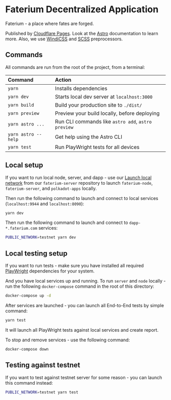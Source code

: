# Faterium Decentralized Application

Faterium - a place where fates are forged.

Published by [Cloudflare Pages](https://pages.cloudflare.com/). Look at the [Astro](https://astro.build) documentation to learn more. Also, we use [WindiCSS](https://windicss.org/) and [SCSS](https://sass-lang.com/) preprocessors.

## Commands

All commands are run from the root of the project, from a terminal:

| Command				| Action											 |
| :--------------------- | :------------------------------------------------- |
| `yarn`			| Installs dependencies							  |
| `yarn dev`		  | Starts local dev server at `localhost:3000` |
| `yarn build`		| Build your production site to `./dist/`			|
| `yarn preview`	  | Preview your build locally, before deploying	   |
| `yarn astro ...`	| Run CLI commands like `astro add`, `astro preview` |
| `yarn astro --help` | Get help using the Astro CLI					   |
| `yarn test` 		| Run PlayWright tests for all devices				   |

## Local setup

If you want to run local node, server, and dapp - use our [Launch local network](https://github.com/faterium/faterium-server#docker-and-local-network) from our `faterium-server` repository to launch `faterium-node`, `faterium-server`, and `polkadot-apps` locally.

Then run the following command to launch and connect to local services (`localhost:9944` and `localhost:8090`):

```sh
yarn dev
```

Then run the following command to launch and connect to `dapp-*.faterium.com` services:

```sh
PUBLIC_NETWORK=testnet yarn dev
```

## Local testing setup

If you want to run tests - make sure you have installed all required [PlayWright](https://playwright.dev/docs/intro) dependencies for your system.

And you have local services up and running. To run `server` and `node` locally - run the following `docker-compose` command in the root of this directory:

```sh
docker-compose up -d
```

After services are launched - you can launch all End-to-End tests by simple command:

```sh
yarn test
```

It will launch all PlayWright tests against local services and create report.

To stop and remove services - use the following command:

```sh
docker-compose down
```

## Testing against testnet

If you want to test against testnet server for some reason - you can launch this command instead:

```sh
PUBLIC_NETWORK=testnet yarn test
```
